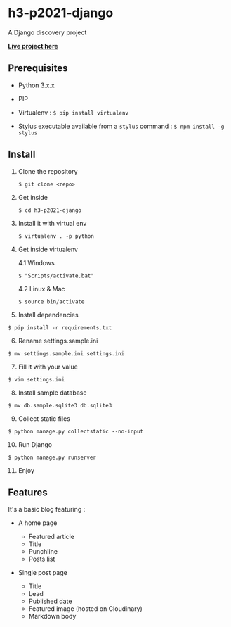 # h3-p2021-django

A Django discovery project

**[Live project here](https://h3-p2021-django.herokuapp.com)**

## Prerequisites

- Python 3.x.x

- PIP

- Virtualenv : `$ pip install virtualenv`

- Stylus executable available from a `stylus` command : `$ npm install -g stylus`

## Install

1. Clone the repository

   `$ git clone <repo>`

2. Get inside

   `$ cd h3-p2021-django`

3. Install it with virtual env

   `$ virtualenv . -p python`

4. Get inside virtualenv

   4.1 Windows

   `$ "Scripts/activate.bat"`

   4.2 Linux & Mac

   `$ source bin/activate`

5. Install dependencies

`$ pip install -r requirements.txt`

6. Rename settings.sample.ini

`$ mv settings.sample.ini settings.ini`

7. Fill it with your value

`$ vim settings.ini`

8. Install sample database

`$ mv db.sample.sqlite3 db.sqlite3`

9. Collect static files

`$ python manage.py collectstatic --no-input`

10. Run Django

`$ python manage.py runserver`

11. Enjoy

## Features

It's a basic blog featuring :

- A home page

  - Featured article
  - Title
  - Punchline
  - Posts list

- Single post page
  - Title
  - Lead
  - Published date
  - Featured image (hosted on Cloudinary)
  - Markdown body
